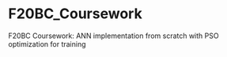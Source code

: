 # F20BC_Coursework
F20BC Coursework: ANN implementation from scratch with PSO optimization for training
